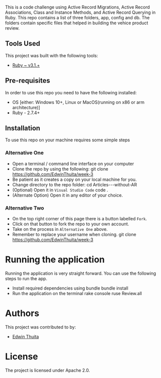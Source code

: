 This is a code challenge using  Active Record Migrations, Active Record Associations, Class and Instance Methods, and Active Record Querying in Ruby.
This repo contains a list of three folders, app, config and db. The folders contain specific files that helped in building the vehice product review.
## Tools Used
This project was built with the following tools:
- [Ruby ~ v3.1.+](https://www.ruby-lang.org/en/)
## Pre-requisites
In order to use this repo you need to have the following installed:
- OS [either: Windows 10+, Linux or MacOS(running on x86 or arm architecture)]
- Ruby - 2.7.4+
## Installation
To use this repo on your machine requires some simple steps
### Alternative One
- Open a terminal / command line interface on your computer
- Clone the repo by using the following:
        git clone https://github.com/EdwinThuita/week-3
- Be patient as it creates a copy on your local machine for you.
- Change directory to the repo folder:
        cd Articles---without-AR
- (Optional) Open it in ``Visual Studio Code``
        code .
- (Alternate Option) Open it in any editor of your choice.
### Alternative Two
- On the top right corner of this page there is a button labelled ``Fork``.
- Click on that button to fork the repo to your own account.
- Take on the process in ``Alternative One`` above.
- Remember to replace your username when cloning.
        git clone https://github.com/EdwinThuita/week-3
# Running the application
Running the application is very straight forward. You can use the following steps to run the app.
- Install required dependencies using bundle
      bundle install
- Run the application on the terminal
      rake console
          ruse Review.all
# Authors
This project was contributed to by:
- [Edwin Thuita](https://github.com/EdwinThuita)
# License
The project is licensed under Apache 2.0.
